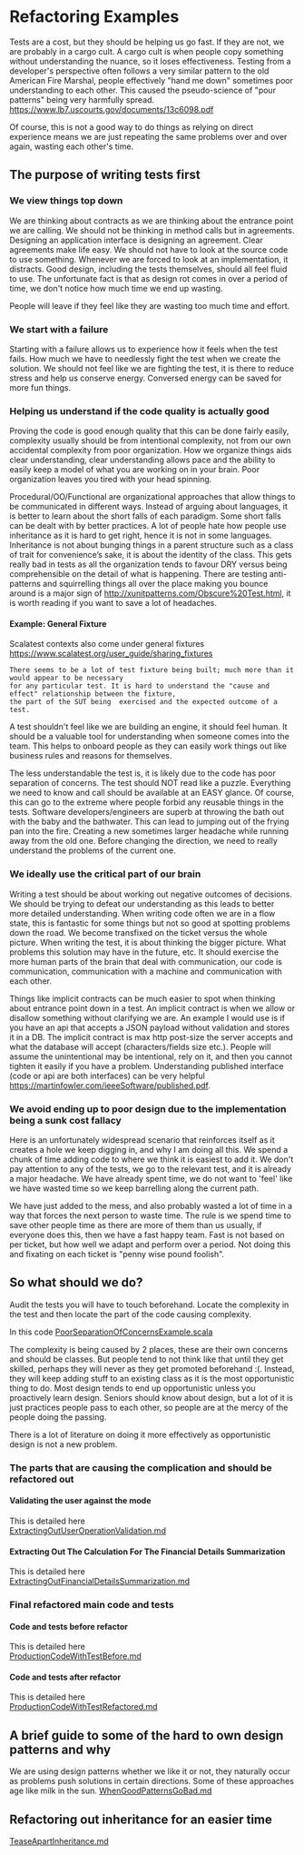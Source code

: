 # Refactoring Examples

Tests are a cost, but they should be helping us go fast. If they are not, we are probably in a cargo cult.
A cargo cult is when people copy something without understanding the nuance, so it loses effectiveness. 
Testing from a developer's perspective often follows a very similar pattern to the old American Fire Marshal, people
effectively "hand me down" sometimes poor understanding to each other. This caused the pseudo-science of "pour patterns" being
very harmfully spread.<br/>
https://www.lb7.uscourts.gov/documents/13c6098.pdf

Of course, this is not a good way to do things as relying on direct experience means we are just repeating 
the same problems over and over again, wasting each other's time.

## The purpose of writing tests first

### We view things top down
We are thinking about contracts as we are thinking about the entrance point we are calling. We should not be thinking
in method calls but in agreements. Designing an application interface is designing an agreement. Clear agreements make 
life easy. We should not have to look at the source code to use something. Whenever we are forced to look at an implementation, 
it distracts. Good design, including the tests themselves, should all feel fluid to use. The unfortunate fact is that as
design rot comes in over a period of time, we don't notice how much time we end up wasting. 

People will leave if they feel like they are wasting too much time and effort.

### We start with a failure
Starting with a failure allows us to experience how it feels when the test fails. How much we have to needlessly 
fight the test when we create the solution. We should not feel like we are fighting the test, it is there to reduce
stress and help us conserve energy. Conversed energy can be saved for more fun things.

### Helping us understand if the code quality is actually good

Proving the code is good enough quality that this can be done fairly easily, complexity usually should be from
intentional complexity, not from our own accidental complexity from poor organization. How we organize things aids
clear understanding, clear understanding allows pace and the ability to easily keep a model of what you are working
on in your brain. Poor organization leaves you tired with your head spinning.

Procedural/OO/Functional are organizational approaches that allow things to be communicated in different ways. Instead
of arguing about languages, it is better to learn about the short falls of each paradigm. Some short falls can be dealt
with by better practices. A lot of people hate how people use inheritance as it is hard to get right, hence it is 
not in some languages. Inheritance is not about bunging things in a parent structure such as a class of trait for convenience’s
sake, it is about the identity of the class. This gets really bad in tests as all the organization tends to favour DRY
versus being comprehensible on the detail of what is happening. There are testing anti-patterns and squirrelling things
all over the place making you bounce around is a major sign of http://xunitpatterns.com/Obscure%20Test.html, it is worth
reading if you want to save a lot of headaches. 

#### Example: General Fixture
Scalatest contexts also come under general fixtures <br/>
https://www.scalatest.org/user_guide/sharing_fixtures <br/>

```
There seems to be a lot of test fixture being built; much more than it would appear to be necessary 
for any particular test. It is hard to understand the "cause and effect" relationship between the fixture, 
the part of the SUT being  exercised and the expected outcome of a test.
```
A test shouldn't feel like we are building an engine, it should feel human. It should be a valuable tool for understanding
when someone comes into the team. This helps to onboard people as they can easily work things out like business 
rules and reasons for themselves.

The less understandable the test is, it is likely due to the code has poor separation of concerns. The test should NOT read
like a puzzle. Everything we need to know and call should be available at an EASY glance. Of course, this can go to the extreme
where people forbid any reusable things in the tests. Software developers/engineers are superb at throwing the bath
out with the baby and the bathwater. This can lead to jumping out of the frying pan into the fire. Creating a new sometimes 
larger headache while running away from the old one. Before changing the direction, we need to really understand the problems
of the current one.

### We ideally use the critical part of our brain

Writing a test should be about working out negative outcomes of decisions. We should be trying to defeat our understanding
as this leads to better more detailed understanding. When writing code often we are in a flow state, this is fantastic for 
some things but not so good at spotting problems down the road. We become transfixed on the ticket versus the whole picture.
When writing the test, it is about thinking the bigger picture. What problems this solution may have in the future, etc.
It should exercise the more human parts of the brain that deal with communication, our code is communication, communication
with a machine and communication with each other.

Things like implicit contracts can be much easier to spot when thinking about entrance point down in a test. An implicit 
contract is when we allow or disallow something without clarifying we are. An example I would use is if you have an api
that accepts a JSON payload without validation and stores it in a DB. The implicit contract is max http post-size the
server accepts and what the database will accept (characters/fields size etc.). People will assume the unintentional
may be intentional, rely on it, and then you cannot tighten it easily if you have a problem. Understanding published
interface (code or api are both interfaces) can be very helpful https://martinfowler.com/ieeeSoftware/published.pdf.

### We avoid ending up to poor design due to the implementation being a sunk cost fallacy

Here is an unfortunately widespread scenario that reinforces itself as it creates a hole we keep digging in, and why 
I am doing all this. We spend a chunk of time adding code to where we think it is easiest to add it. We don't pay
attention to any of the tests, we go to the relevant test, and it is already a major headache. We have already spent time,
we do not want to 'feel' like we have wasted time so we keep barrelling along the current path.

We have just added to the mess, and also probably wasted a lot of time in a way that forces the next person to waste time.
The rule is we spend time to save other people time as there are more of them than us usually, if everyone does this, 
then we have a fast happy team. Fast is not based on per ticket, but how well we adapt and perform over a period. Not doing
this and fixating on each ticket is "penny wise pound foolish".

## So what should we do?

Audit the tests you will have to touch beforehand. Locate the complexity in the test and then locate the part of the code
causing complexity.

In this code 
[PoorSeparationOfConcernsExample.scala](src/main/scala/refactoring_examples/extract_class/PoorSeparationOfConcernsExample.scala)

The complexity is being caused by 2 places, these are their own concerns and should be classes. But people tend to not 
think like that until they get skilled, perhaps they will never as they get promoted beforehand :(. Instead, they 
will keep adding stuff to an existing class as it is the most opportunistic thing to do. Most design tends to end up
opportunistic unless you proactively learn design. Seniors should know about design, but a lot of it is just practices
people pass to each other, so people are at the mercy of the people doing the passing. 

There is a lot of literature on doing it more effectively as opportunistic design is not a new problem. 

### The parts that are causing the complication and should be refactored out

#### Validating the user against the mode
This is detailed here <br/>
[ExtractingOutUserOperationValidation.md](docs/refactoringCodeToCleanUpTests/ExtractingOutUserOperationValidation.md)

#### Extracting Out The Calculation For The Financial Details Summarization
This is detailed here <br/>
[ExtractingOutFinancialDetailsSummarization.md](docs/refactoringCodeToCleanUpTests/ExtractingOutFinancialDetailsSummarization.md)

### Final refactored main code and tests

#### Code and tests before refactor
This is detailed here <br/>
[ProductionCodeWithTestBefore.md](docs/refactoringCodeToCleanUpTests/ProductionCodeWithTestBefore.md)

#### Code and tests after refactor
This is detailed here <br/>
[ProductionCodeWithTestRefactored.md](docs/refactoringCodeToCleanUpTests/ProductionCodeWithTestRefactored.md)

## A brief guide to some of the hard to own design patterns and why
We are using design patterns whether we like it or not, they naturally occur as problems push solutions in certain 
directions. Some of these approaches age like milk in the sun.
[WhenGoodPatternsGoBad.md](docs/inheritance/WhenGoodPatternsGoBad.md)

## Refactoring out inheritance for an easier time
[TeaseApartInheritance.md](docs/inheritance/TeaseApartInheritance.md)

